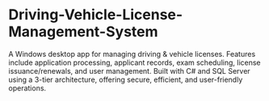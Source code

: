 # Driving-Vehicle-License-Management-System
A Windows desktop app for managing driving &amp; vehicle licenses. Features include application processing, applicant records, exam scheduling, license issuance/renewals, and user management. Built with C# and SQL Server using a 3-tier architecture, offering secure, efficient, and user-friendly operations.

